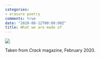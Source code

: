 ```yaml
---
categories:
- erasure poetry
comments: true
date: "2020-08-12T00:00:00Z"
title: What we are made of
---
```

<img src="/assets/images/articles/madeof.jpeg" class="responsive"><br>

Taken from *Crack* magazine, February 2020.

